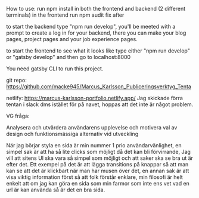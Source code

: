 How to use: run npm install in both the frontend and backend (2 different terminals)
in the frontend run npm audit fix after

to start the backend type "npm run develop", you'll be meeted with a prompt to create a log in for your backend, there you can make your blog pages, project pages and your job experience pages.

to start the frontend to see what it looks like type either "npm run develop" or "gatsby develop" and then go to localhost:8000

You need gatsby CLI to run this project.

git repo: https://github.com/macke945/Marcus_Karlsson_Publiceringsverktyg_Tenta

netlify: https://marcus-karlsson-portfolio.netlify.app/
Jag skickade förra tentan i slack dms istället för på navet, hoppas att det inte är något problem.

VG fråga:

Analysera och utvärdera användarens upplevelse och motivera val av design och funktionsmässiga alternativ vid utveckling 

När jag börjar styla en sida är min nummer 1 prio användarvänlighet, en simpel sak är att ha så lite clicks som möjligt då det kan bli förvirrande, Jag vill att sitens UI ska vara så simpel som möjligt och att saker ska se bra ut är efter det.
Ett exempel på det är att lägga transitions på knappar så att man kan se att det är klickbart när man har musen över det, en annan sak är att visa viktig information först så att folk förstår enklare, min filosofi är helt enkelt att om jag kan göra en sida som min farmor som inte ens vet vad en url är kan använda så är det en bra sida.

